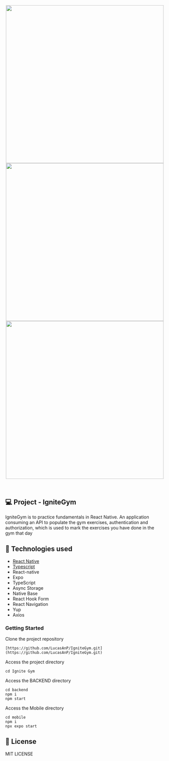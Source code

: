 <div align="center" style="padding-bottom:30px; background:transparent">
  <img src ="./src/assets/images/app-screenshot.jpeg" style="background:transparent" height="500" />
  <img src ="./src/assets/images/app-screenshot2.jpeg" style="background:transparent" height="500" />
  <img src ="./src/assets/images/app-screenshot3.jpeg" style="background:transparent" height="500" />
</div>

## 💻 Project - IgniteGym

IgniteGym is to practice fundamentals in React Native. An application consuming an API to populate the gym exercises, authentication and authorization, which is used to mark the exercises you have done in the gym that day

## 🚀 Technologies used

- [React Native](https://reactnative.dev/)
- [Typescript](https://www.typescriptlang.org)
- React-native
- Expo
- TypeScript
- Async Storage
- Native Base
- React Hook Form
- React Navigation
- Yup
- Axios

### Getting Started

Clone the project repository

```
[https://github.com/LucasAnP/IgniteGym.git](https://github.com/LucasAnP/IgniteGym.git)
```

Access the project directory

```
cd Ignite Gym
```

Access the BACKEND directory 

```
cd backend
npm i
npm start
```

Access the Mobile directory 

```
cd mobile
npm i
npx expo start
```

## 📄 License

MIT LICENSE
